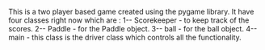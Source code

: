 This is a two player based game created using the pygame library. It have four classes right now which are :
1-- Scorekeeper - to keep track of the scores.
2-- Paddle - for the Paddle object.
3-- ball - for the ball object.
4-- main - this class is the driver class which controls all the functionality.
